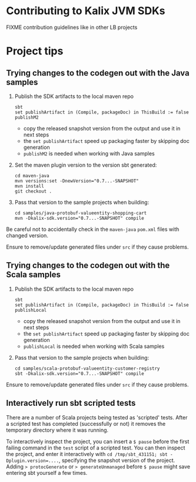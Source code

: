 # Contributing to Kalix JVM SDKs

FIXME contribution guidelines like in other LB projects


# Project tips

##  Trying changes to the codegen out with the Java samples

1. Publish the SDK artifacts to the local maven repo 
    ```shell
    sbt
    set publishArtifact in (Compile, packageDoc) in ThisBuild := false
    publishM2
    ```
   * copy the released snapshot version from the output and use it in next steps
   * the `set publishArtifact` speed up packaging faster by skipping doc generation
   * `publishM2` is needed when working with Java samples

2. Set the maven plugin version to the version sbt generated:

    ```shell
    cd maven-java
    mvn versions:set -DnewVersion="0.7...-SNAPSHOT"
    mvn install
    git checkout .
    ```

3. Pass that version to the sample projects when building:

    ```shell
    cd samples/java-protobuf-valueentity-shopping-cart
    mvn -Dkalix-sdk.version="0.7...-SNAPSHOT" compile
    ```

Be careful not to accidentally check in the `maven-java` `pom.xml` files with changed version.

Ensure to remove/update generated files under `src` if they cause problems.

##  Trying changes to the codegen out with the Scala samples

1. Publish the SDK artifacts to the local maven repo
    ```shell
    sbt
    set publishArtifact in (Compile, packageDoc) in ThisBuild := false
    publishLocal
    ```
   * copy the released snapshot version from the output and use it in next steps
   * the `set publishArtifact` speed up packaging faster by skipping doc generation
   * `publishLocal` is needed when working with Scala samples
   
2. Pass that version to the sample projects when building:

    ```shell
    cd samples/scala-protobuf-valueentity-customer-registry
    sbt -Dkalix-sdk.version="0.7...-SNAPSHOT" compile
    ```

Ensure to remove/update generated files under `src` if they cause problems.

## Interactively run sbt scripted tests

There are a number of Scala projects being tested as 'scripted' tests. After a
scripted test has completed (successfully or not) it removes the temporary
directory where it was running.

To interactively inspect the project, you can insert a `$ pause` before the
first failing command in the `test` script of a scripted test. You can then
inspect the project, and enter it interactively with 
`cd /tmp/sbt_431151; sbt -Dplugin.version=....`, specifying the snapshot
version of the project. Adding `> protocGenerate` or `> generateUnmanaged`
before `$ pause` might save entering sbt yourself a few times.
